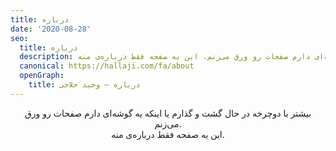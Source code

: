 ```yaml
---
title: درباره
date: '2020-08-28'
seo:
  title: درباره
  description: بیشتر با دوچرخه‌ در حال گشت و گذارم یا اینکه یه گوشه‌ای دارم صفحات رو ورق می‌زنم. این یه صفحه فقط درباره‌ی منه.
  canonical: https://hallaji.com/fa/about
  openGraph:
    title: درباره — وحید حلاجی
---
```

<p align="center">
  بیشتر با دوچرخه‌ در حال گشت و گذارم یا اینکه یه گوشه‌ای دارم صفحات رو ورق می‌زنم.<br />
  این یه صفحه فقط درباره‌ی منه.
</p>
